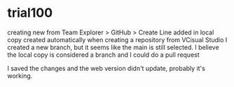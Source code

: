 # trial100
creating new from Team Explorer > GitHub > Create
Line added in local copy created automatically when creating a repository from VCisual Studio
I created a new branch, but it seems like the main is still selected.
I believe the local copy is considered a branch and I could do a pull request

I saved the changes and the web version didn't update, probably it's working.